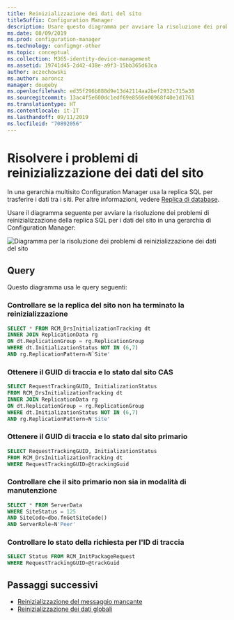 ```yaml
---
title: Reinizializzazione dei dati del sito
titleSuffix: Configuration Manager
description: Usare questo diagramma per avviare la risoluzione dei problemi di reinizializzazione della replica SQL per i dati del sito in una gerarchia di Configuration Manager
ms.date: 08/09/2019
ms.prod: configuration-manager
ms.technology: configmgr-other
ms.topic: conceptual
ms.collection: M365-identity-device-management
ms.assetid: 19741d45-2d42-438e-a9f3-15bb365d63ca
author: aczechowski
ms.author: aaroncz
manager: dougeby
ms.openlocfilehash: ed35f296b888d9e13d42114aa2bef2932c715a38
ms.sourcegitcommit: 13ac4f5e600dc1edf69e8566e00968f40e1d1761
ms.translationtype: HT
ms.contentlocale: it-IT
ms.lasthandoff: 09/11/2019
ms.locfileid: "70892056"
---
```

# <a name="troubleshoot-site-data-reinit"></a>Risolvere i problemi di reinizializzazione dei dati del sito

In una gerarchia multisito Configuration Manager usa la replica SQL per trasferire i dati tra i siti. Per altre informazioni, vedere [Replica di database](/sccm/core/plan-design/hierarchy/database-replication).

Usare il diagramma seguente per avviare la risoluzione dei problemi di reinizializzazione della replica SQL per i dati del sito in una gerarchia di Configuration Manager:

![Diagramma per la risoluzione dei problemi di reinizializzazione dei dati del sito](media/site-data-reinit.svg)

## <a name="queries"></a>Query

Questo diagramma usa le query seguenti:

### <a name="check-if-site-replication-hasnt-finished-reinit"></a>Controllare se la replica del sito non ha terminato la reinizializzazione

```sql
SELECT * FROM RCM_DrsInitializationTracking dt
INNER JOIN ReplicationData rg
ON dt.ReplicationGroup = rg.ReplicationGroup
WHERE dt.InitializationStatus NOT IN (6,7)
AND rg.ReplicationPattern=N`Site'
```

### <a name="get-the-trackingguid--status-from-the-cas"></a>Ottenere il GUID di traccia e lo stato dal sito CAS

```sql
SELECT RequestTrackingGUID, InitializationStatus
FROM RCM_DrsInitializationTracking dt
INNER JOIN ReplicationData rg
ON dt.ReplicationGroup = rg.ReplicationGroup
WHERE dt.InitializationStatus NOT IN (6,7)
AND rg.ReplicationPattern=N'Site'
```

### <a name="get-the-trackingguid--status-from-the-primary-site"></a>Ottenere il GUID di traccia e lo stato dal sito primario

```sql
SELECT RequestTrackingGUID, InitializationStatus
FROM RCM_DrsInitializationTracking dt
WHERE RequestTrackingGUID=@trackingGuid
```

### <a name="check-primary-site-isnt-in-maintenance-mode"></a>Controllare che il sito primario non sia in modalità di manutenzione

```sql
SELECT * FROM ServerData
WHERE SiteStatus = 125
AND SiteCode=dbo.fnGetSiteCode()
AND ServerRole=N'Peer'
```

### <a name="check-request-status-for-the-tracking-id"></a>Controllare lo stato della richiesta per l'ID di traccia

```sql
SELECT Status FROM RCM_InitPackageRequest
WHERE RequestTrackingGUID=@trackGuid
```

## <a name="next-steps"></a>Passaggi successivi

- [Reinizializzazione del messaggio mancante](/sccm/core/servers/manage/replication/reinit-missing-message)
- [Reinizializzazione dei dati globali](/sccm/core/servers/manage/replication/global-data-reinit)
